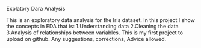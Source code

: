Explatory Dara Analysis 

This is an exploratory data analysis for the Iris dataset. 
In this project I show the concepts in EDA that is:
1.Understanding data
2.Cleaning the data
3.Analysis of relationships between variables.
This is my first project to upload on github. Any suggestions, corrections, Advice allowed.
